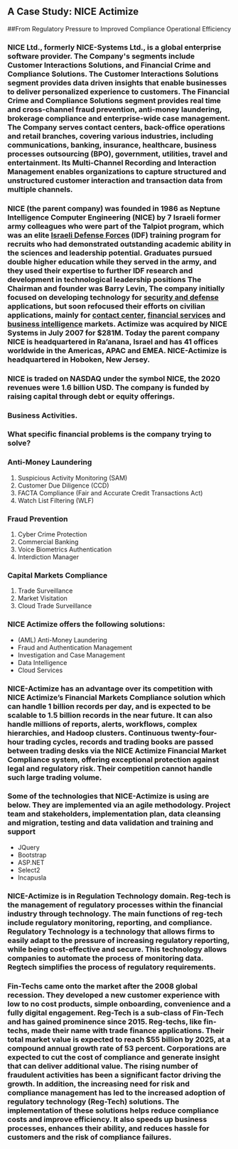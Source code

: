 

## A Case Study: NICE Actimize

##From Regulatory Pressure to Improved Compliance Operational Efficiency

### NICE Ltd., formerly NICE-Systems Ltd., is a global enterprise software provider. The Company's segments include Customer Interactions Solutions, and Financial Crime and Compliance Solutions. The Customer Interactions Solutions segment provides data driven insights that enable businesses to deliver personalized experience to customers. The Financial Crime and Compliance Solutions segment provides real time and cross-channel fraud prevention, anti-money laundering, brokerage compliance and enterprise-wide case management. The Company serves contact centers, back-office operations and retail branches, covering various industries, including communications, banking, insurance, healthcare, business processes outsourcing (BPO), government, utilities, travel and entertainment. Its Multi-Channel Recording and Interaction Management enables organizations to capture structured and unstructured customer interaction and transaction data from multiple channels.

### NICE (the parent company) was founded in 1986 as Neptune Intelligence Computer Engineering (NICE) by 7 Israeli former army colleagues who were part of the Talpiot program, which was an elite [Israeli Defense Forces](https://en.wikipedia.org/wiki/Israeli_Defense_Forces "Israeli Defense Forces") (IDF) training program for recruits who had demonstrated outstanding academic ability in the sciences and leadership potential. Graduates pursued double higher education while they served in the army, and they used their expertise to further IDF research and development in technological leadership positions The Chairman and founder was Barry Levin, The company initially focused on developing technology for [security and defense](https://en.wikipedia.org/w/index.php?title=Security_and_defense&action=edit&redlink=1 "Security and defense (page does not exist)") applications, but soon refocused their efforts on civilian applications, mainly for [contact center](https://en.wikipedia.org/wiki/Call_center "Call center"), [financial services](https://en.wikipedia.org/wiki/Financial_services "Financial services") and [business intelligence](https://en.wikipedia.org/wiki/Business_intelligence "Business intelligence") markets. Actimize was acquired by NICE Systems in July 2007 for $281M. Today the parent company NICE is headquartered in Ra’anana, Israel and has 41 offices worldwide in the Americas, APAC and EMEA. NICE-Actimize is headquartered in Hoboken, New Jersey.

### NICE is traded on NASDAQ under the symbol NICE, the 2020 revenues were 1.6 billion USD. The company is funded by raising capital through debt or equity offerings.

### Business Activities.

### What specific financial problems is the company trying to solve?

### Anti-Money Laundering
 1. Suspicious Activity Monitoring (SAM)
 2. Customer Due Diligence (CCD)
 3. FACTA Compliance (Fair and Accurate Credit Transactions Act)
 4. Watch List Filtering (WLF)

### Fraud Prevention
 1. Cyber Crime Protection
 2. Commercial Banking
 3. Voice Biometrics Authentication
 4. Interdiction Manager

### Capital Markets Compliance

 1. Trade Surveillance
 2. Market Visitation
 3. Cloud Trade Surveillance

### NICE Actimize offers the following solutions:

 - (AML) Anti-Money Laundering
 - Fraud and Authentication Management
 - Investigation and Case Management
 - Data Intelligence
 - Cloud Services

### NICE-Actimize has an advantage over its competition with NICE Actimize’s Financial Markets Compliance solution which can handle 1 billion records per day, and is expected to  be scalable to 1.5 billion records in the near future. It can also handle millions of reports, alerts, workflows, complex hierarchies, and Hadoop clusters. Continuous twenty-four-hour trading cycles, records and trading books are passed between trading desks via the NICE Actimize Financial Market Compliance system, offering exceptional protection against legal and regulatory risk. Their competition cannot handle such large trading volume.

### Some of the technologies that NICE-Actimize is using are below. They are implemented via an agile methodology. Project team and stakeholders, implementation plan, data cleansing and migration, testing and data validation and training and support

- JQuery
- Bootstrap
- ASP.NET
- Select2
- Incapusla


### NICE-Actimize is in Regulation Technology domain. Reg-tech is the management of regulatory processes within the financial industry through technology. The main functions of reg-tech include regulatory monitoring, reporting, and compliance. Regulatory Technology is a technology that allows firms to easily adapt to the pressure of increasing regulatory reporting, while being cost-effective and secure. This technology allows companies to automate the process of monitoring data. Regtech simplifies the process of regulatory requirements.

### Fin-Techs came onto the market after the 2008 global recession. They developed a new customer experience with low to no cost products, simple onboarding, convenience and a fully digital engagement.  Reg-Tech is a sub-class of Fin-Tech and has gained prominence since 2015.  Reg-techs, like fin-techs, made their name with trade finance applications. Their total market value is expected to reach $55 billion by 2025, at a compound annual growth rate of 53 percent. Corporations are expected to cut the cost of compliance and generate insight that can deliver additional value. The rising number of fraudulent activities has been a significant factor driving the growth. In addition, the increasing need for risk and compliance management has led to the increased adoption of regulatory technology (Reg-Tech) solutions. The implementation of these solutions helps reduce compliance costs and improve efficiency. It also speeds up business processes, enhances their ability, and reduces hassle for customers and the risk of compliance failures.

